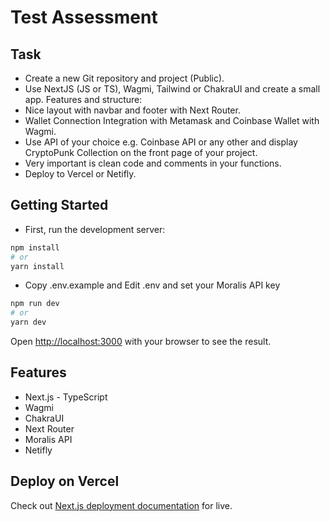 # Test Assessment

## Task
 - Create a new Git repository and project (Public).
 - Use NextJS (JS or TS), Wagmi, Tailwind or ChakraUI and create a small app. 
Features and structure: 
- Nice layout with navbar and footer with Next Router.
- Wallet Connection Integration with Metamask and Coinbase Wallet with Wagmi.
- Use API of your choice e.g. Coinbase API or any other and display CryptoPunk Collection on the front page of your project.
- Very important is clean code and comments in your functions.
- Deploy to Vercel or Netifly.


## Getting Started

- First, run the development server:

```bash
npm install
# or
yarn install
```
- Copy .env.example and Edit .env and set your Moralis API key

```bash
npm run dev
# or
yarn dev
```

Open [http://localhost:3000](http://localhost:3000) with your browser to see the result.

## Features
- Next.js - TypeScript
- Wagmi
- ChakraUI
- Next Router
- Moralis API
- Netifly
## Deploy on Vercel

Check out  [Next.js deployment documentation](https://nextjs.org/docs/deployment) for live.
